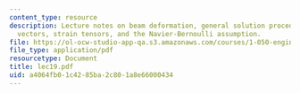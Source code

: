 ```yaml
---
content_type: resource
description: Lecture notes on beam deformation, general solution procedure, displacement
  vectors, strain tensors, and the Navier-Bernoulli assumption.
file: https://ol-ocw-studio-app-qa.s3.amazonaws.com/courses/1-050-engineering-mechanics-i-fall-2007/a4064fb01c4285ba2c801a8e66000434_lec19.pdf
file_type: application/pdf
resourcetype: Document
title: lec19.pdf
uid: a4064fb0-1c42-85ba-2c80-1a8e66000434
---
```

